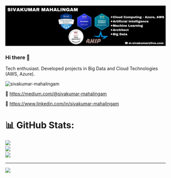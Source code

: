 ![Alt text](images/header.jpeg)

### Hi there 👋

Tech enthusiast. Developed projects in Big Data and Cloud Technologies (AWS, Azure). 

<p align="left"> <img src="https://komarev.com/ghpvc/?username=sivakumar-mahalingam&label=Profile%20views&color=0e75b6&style=flat" alt="sivakumar-mahalingam" /> </p>


🔗 https://medium.com/@sivakumar-mahalingam

🔗 https://www.linkedin.com/in/sivakumar-mahalingam

# 📊 GitHub Stats:
![](https://github-readme-stats.vercel.app/api?username=sivakumar-mahalingam&theme=default&hide_border=false&include_all_commits=true&count_private=true)<br/>
![](https://github-readme-streak-stats.herokuapp.com/?user=sivakumar-mahalingam&theme=default&hide_border=false)<br/>
![](https://github-readme-stats.vercel.app/api/top-langs/?username=sivakumar-mahalingam&theme=default&hide_border=false&include_all_commits=true&count_private=true&layout=compact)

---
[![](https://visitcount.itsvg.in/api?id=sivakumar-mahalingam&icon=0&color=0)](https://visitcount.itsvg.in)

<!-- Proudly created with GPRM ( https://gprm.itsvg.in ) -->


<!--
**sivakumar-mahalingam/sivakumar-mahalingam** is a ✨ _special_ ✨ repository because its `README.md` (this file) appears on your GitHub profile.

Here are some ideas to get you started:

- 🔭 I’m currently working on ...
- 🌱 I’m currently learning ...
- 👯 I’m looking to collaborate on ...
- 🤔 I’m looking for help with ...
- 💬 Ask me about ...
- 📫 How to reach me: ...
- 😄 Pronouns: ...
- ⚡ Fun fact: ...
-->
